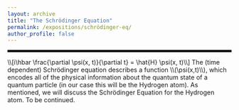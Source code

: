 ```yaml
---
layout: archive
title: "The Schrödinger Equation"
permalink: /expositions/schrödinger-eq/
author_profile: false
---
```

<hr style="border: 2px solid black;">
\\[i\hbar \frac{\partial \psi(x, t)}{\partial t} = \hat{H} \psi(x, t)\\]
The (time dependent) Schrödinger equation describes a function \\(\psi(x,t)\\), which encodes all of the physical information about the quantum state of a quantum particle (in our case this will be the Hydrogen atom). As mentioned, we will discuss the Schrödinger Equation for the Hydrogen atom. To be continued.
